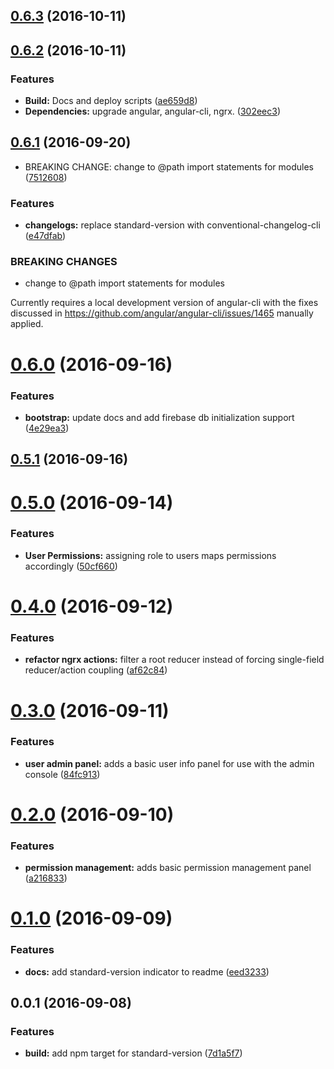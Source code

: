 <a name="0.6.3"></a>
## [0.6.3](https://github.com/ggranum/revector-demo/compare/v0.6.2...v0.6.3) (2016-10-11)



<a name="0.6.2"></a>
## [0.6.2](https://github.com/ggranum/revector-demo/compare/v0.6.1...v0.6.2) (2016-10-11)


### Features

* **Build:** Docs and deploy scripts ([ae659d8](https://github.com/ggranum/revector-demo/commit/ae659d8))
* **Dependencies:** upgrade angular, angular-cli, ngrx. ([302eec3](https://github.com/ggranum/revector-demo/commit/302eec3))



<a name="0.6.1"></a>
## [0.6.1](https://github.com/ggranum/revector-demo/compare/v0.6.0...v0.6.1) (2016-09-20)


* BREAKING CHANGE: change to @path import statements for modules ([7512608](https://github.com/ggranum/revector-demo/commit/7512608))


### Features

* **changelogs:** replace standard-version with conventional-changelog-cli ([e47dfab](https://github.com/ggranum/revector-demo/commit/e47dfab))


### BREAKING CHANGES

* change to @path import statements for modules

Currently requires a local development version of angular-cli with the
fixes discussed in https://github.com/angular/angular-cli/issues/1465
manually applied.



<a name="0.6.0"></a>
# [0.6.0](https://github.com/ggranum/revector-demo/compare/v0.5.1...v0.6.0) (2016-09-16)


### Features

* **bootstrap:** update docs and add firebase db initialization support ([4e29ea3](https://github.com/ggranum/revector-demo/commit/4e29ea3))



<a name="0.5.1"></a>
## [0.5.1](https://github.com/ggranum/revector-demo/compare/v0.5.0...v0.5.1) (2016-09-16)



<a name="0.5.0"></a>
# [0.5.0](https://github.com/ggranum/revector-demo/compare/v0.4.0...v0.5.0) (2016-09-14)


### Features

* **User Permissions:** assigning role to users maps permissions accordingly ([50cf660](https://github.com/ggranum/revector-demo/commit/50cf660))



<a name="0.4.0"></a>
# [0.4.0](https://github.com/ggranum/revector-demo/compare/v0.3.0...v0.4.0) (2016-09-12)


### Features

* **refactor ngrx actions:** filter a root reducer instead of forcing single-field reducer/action coupling ([af62c84](https://github.com/ggranum/revector-demo/commit/af62c84))



<a name="0.3.0"></a>
# [0.3.0](https://github.com/ggranum/revector-demo/compare/v0.2.0...v0.3.0) (2016-09-11)


### Features

* **user admin panel:** adds a basic user info panel for use with the admin console ([84fc913](https://github.com/ggranum/revector-demo/commit/84fc913))



<a name="0.2.0"></a>
# [0.2.0](https://github.com/ggranum/revector-demo/compare/v0.1.0...v0.2.0) (2016-09-10)


### Features

* **permission management:** adds basic permission management panel ([a216833](https://github.com/ggranum/revector-demo/commit/a216833))



<a name="0.1.0"></a>
# [0.1.0](https://github.com/ggranum/revector-demo/compare/v0.0.1...v0.1.0) (2016-09-09)


### Features

* **docs:** add standard-version indicator to readme ([eed3233](https://github.com/ggranum/revector-demo/commit/eed3233))



<a name="0.0.1"></a>
## 0.0.1 (2016-09-08)


### Features

* **build:** add npm target for standard-version ([7d1a5f7](https://github.com/ggranum/revector-demo/commit/7d1a5f7))

